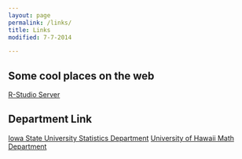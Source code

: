 ```yaml
---
layout: page
permalink: /links/
title: Links
modified: 7-7-2014

---
```


## Some cool places on the web
[R-Studio Server](http://www.alshum.com:8787)


## Department Link
[Iowa State University Statistics Department](http://www.stat.iastate.edu/)
[University of Hawaii Math Department](http://math.hawaii.edu/)